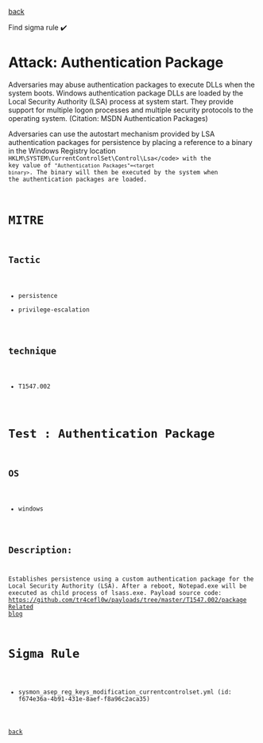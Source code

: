 
[back](../index.md)

Find sigma rule :heavy_check_mark: 

# Attack: Authentication Package 

Adversaries may abuse authentication packages to execute DLLs when the system boots. Windows authentication package DLLs are loaded by the Local Security Authority (LSA) process at system start. They provide support for multiple logon processes and multiple security protocols to the operating system. (Citation: MSDN Authentication Packages)

Adversaries can use the autostart mechanism provided by LSA authentication packages for persistence by placing a reference to a binary in the Windows Registry location <code>HKLM\SYSTEM\CurrentControlSet\Control\Lsa\</code> with the key value of <code>"Authentication Packages"=&lt;target binary&gt;</code>. The binary will then be executed by the system when the authentication packages are loaded.

# MITRE
## Tactic
  - persistence
  - privilege-escalation


## technique
  - T1547.002


# Test : Authentication Package
## OS
  - windows


## Description:
Establishes persistence using a custom authentication package for the Local Security Authority (LSA).
After a reboot, Notepad.exe will be executed as child process of lsass.exe.
Payload source code: https://github.com/tr4cefl0w/payloads/tree/master/T1547.002/package
[Related blog](https://pentestlab.blog/2019/10/21/persistence-security-support-provider/)


# Sigma Rule
 - sysmon_asep_reg_keys_modification_currentcontrolset.yml (id: f674e36a-4b91-431e-8aef-f8a96c2aca35)



[back](../index.md)
